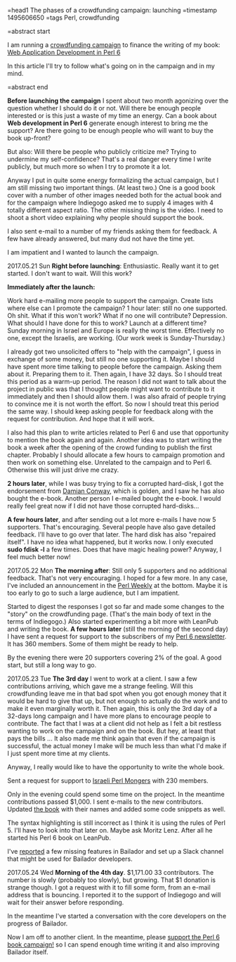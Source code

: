 =head1 The phases of a crowdfunding campaign: launching
=timestamp 1495606650
=tags Perl, crowdfunding

=abstract start

I am running a <a href="http://perl6maven.com/book">crowdfunding campaign</a> to finance the writing of my book:
<a href="https://leanpub.com/bailador">Web Application Development in Perl 6</a>

In this article I'll try to follow what's going on in the campaign and in my mind.

=abstract end

<b>Before launching the campaign</b> I spent about two month agonizing over the question whether I
should do it or not. Will there be enough people interested or is this just a waste of my time an energy.
Can a book about <b>Web development in Perl 6</b> generate enough interest to bring me the support?
Are there going to be enough people who will want to buy the book up-front?

But also: Will there be people who publicly criticize me? Trying to undermine my self-confidence?
That's a real danger every time I write publicly, but much more so when I try to promote it a lot.

Anyway I put in quite some energy formalizing the actual campaign, but I am still missing two important
things. (At least two.) One is a good book cover with a number of other images needed both for the actual book
and for the campaign where Indiegogo asked me to supply 4 images with 4 totally different aspect ratio.
The other missing thing is the video. I need to shoot a short video explaining why people should support the book.

I also sent e-mail to a number of my friends asking them for feedback. A few have already answered,
but many dud not have the time yet.

I am impatient and I wanted to launch the campaign.

2017.05.21 Sun <b>Right before launching</b>: Enthusiastic. Really want it to get started. I don't want to wait. Will this work?

<b>Immediately after the launch:</b>

Work hard e-mailing more people to support the campaign. Create lists where else can I promote the campaign?
1 hour later: still no one supported. Oh shit. What if this won't work? What if no one will contribute?
Depression. What should I have done for this to work? Launch at a different time?
Sunday morning in Israel and Europe is really the worst time.
Effectively no one, except the Israelis, are working. (Our work week is Sunday-Thursday.)

I already got two unsolicited offers to "help with the campaign", I guess in exchange of some money, but still no one
supporting it. Maybe I should have spent more time talking to people before the campaign. Asking them about it. Preparing them to it.
Then again, I have 32 days. So I should treat this period as a warm-up period.
The reason I did not want to talk about the project in public was that I thought people might want to contribute to it
immediately and then I should allow them. I was also afraid of people trying to convince me it is not worth the effort.
So now I should treat this period the same way. I should keep asking people for feedback along with the request
for contribution. And hope that it will work.

I also had this plan to write articles related to Perl 6 and use that opportunity to mention the book again and again.
Another idea was to start writing the book a week after the opening of the crowd funding to publish the first chapter.
Probably I should allocate a few hours to campaign promotion and then work on something else. Unrelated to the campaign
and to Perl 6. Otherwise this will just drive me crazy.

<b>2 hours later</b>, while I was busy trying to fix a corrupted hard-disk, I got the endorsement from
<a href="http://damian.conway.org/">Damian Conway</a>, which is golden, and I saw he has also bought the e-book.
Another person I e-mailed bought the e-book. I would really feel great now if I did not have those corrupted hard-disks...

<b>A few hours later</b>, and after sending out a lot more e-mails I have now 5 supporters. That's encouraging.
Several people have also gave detailed feedback. I'll have to go over that later.
The hard disk has also "repaired itself". I have no idea what happened, but it works now.
I only executed <b>sudo fdisk -l</b> a few times. Does that have magic healing power? Anyway, I feel much better now!

2017.05.22 Mon <b>The morning after</b>: Still only 5 supporters and no additional feedback. That's not very encouraging.
I hoped for a few more. In any case, I've included an announcement in the <a href="http://perlweekly.com/archive/304.html">Perl Weekly</a> at the bottom.
Maybe it is too early to go to such a large audience, but I am impatient.
   
Started to digest the responses I got so far and made some changes to the "story" on the crowdfunding page. (That's the main body of text in the terms of Indiegogo.)
Also started experimenting a bit more with LeanPub and writing the book.
<b>A few hours later</b> (still the morning of the second day) I have sent a request for support to the subscribers of my <a href="http://perl6maven.com/perl6-tricks-and-treats-newsletter">Perl 6 newsletter</a>. It has 360 members. Some of them might be ready to help.

By the evening there were 20 supporters covering 2% of the goal. A good start, but still a long way to go.

2017.05.23 Tue <b>The 3rd day</b> I went to work at a client. I saw a few contributions arriving, which gave me a strange feeling.
Will this crowdfunding leave me in that bad spot when you got enough money that it would be hard to give that up, but not enough
to actually do the work and to make it even marginally worth it. Then again, this is only the 3rd day of a 32-days long campaign
and I have more plans to encourage people to contribute. The fact that I was at a client did not help as I felt a bit restless
wanting to work on the campaign and on the book. But hey, at least that pays the bills ...
It also made me think again that even if the campaign is successful, the actual money I make will be much less than what I'd
make if I just spent more time at my clients.

Anyway, I really would like to have the opportunity to write the whole book.

Sent a request for support to <a href="http://perl.org.il/">Israeli Perl Mongers</a> with 230 members.

Only in the evening could spend some time on the project. In the meantime contributions passed $1,000.
I sent e-mails to the new contributors. Updated <a href="https://leanpub.com/bailador">the book</a> with their names
and added some code snippets as well.

The syntax highlighting is still incorrect as I think it is using the rules of Perl 5. I'll have to look into that later on.
Maybe ask Moritz Lenz. After all he started his Perl 6 book on LeanPub.

I've <a href="https://github.com/ufobat/Bailador/issues">reported</a> a few missing features in Bailador and set up a Slack channel
that might be used for Bailador developers.

2017.05.24 Wed <b>Morning of the 4th day</b>. $1,171.00 33 contributors. The number is slowly (probably too slowly), but growing.
That $1 donation is strange though. I got a request with it to fill some form, from an e-mail address that is bouncing.
I reported it to the support of Indiegogo and will wait for their answer before responding.

In the meantime I've started a conversation with the core developers on the progress of Bailador.

Now I am off to another client. In the meantime, please <a href="http://perl6maven.com/book">support the Perl 6 book campaign!</a>
so I can spend enough time writing it and also improving Bailador itself.

